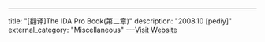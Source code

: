 ---
title: "[翻译]The IDA Pro Book(第二章)"
description: "2008.10 [pediy]"
external_category: "Miscellaneous"
---[Visit Website](https://bbs.pediy.com/thread-74943.htm)

